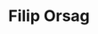 ---
title: "Filip Orsag"
url: "/en/team_member_Filip Orsag/"
languageCode: "en"
weight: 2
image: "/images/team/Orsag.png"
text_title: "Ing. Filip Orsag, Ph.D. co-founder of the group 2010 – 2020"
text_content: "Filip began studying at BUT in 1996. In 2001 he graduated from the Faculty of Electrical Engineering and Computer Science BUT. During his MSc. studies he spent a year in Germany, studying and finishing his diploma thesis at the Fachhochschule Wiesbaden. Then, he started his Ph.D. studies, which he finished in 2004. After that he decided on an academic career and successfully applied for an assistant professor position at BUT. Since the time, Filip was studying for his master’s he has been interested in artificial intelligence. In the field of biometry he started performing research in speech recognition and later, speaker recognition, as well. In 2010 together with Martin, he co-funded the STRaDe research group and obtained a grant aimed at computer vision and later another grant aimed at robotics. These events changed the goals and field of Filip’s research areas from speech to applied artificial intelligence, mainly in the field of computer vision, the results of which are the sAOTS semi-autonomous optical tracking system and the RUDA robot. In December 2020, he decided to terminate the cooperation with STRaDe and left his position."
text_phone_number: "+420 541 141 195"
text_email: "orsag@fit.vutbr.cz"
---